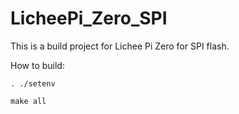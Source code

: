 # LicheePi_Zero_SPI

This is a build project for Lichee Pi Zero for SPI flash.

How to build:

    . ./setenv

    make all


